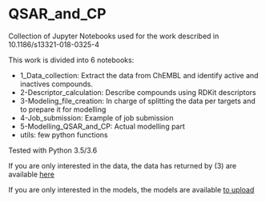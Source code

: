 # QSAR_and_CP
Collection of Jupyter Notebooks used for the work described in 10.1186/s13321-018-0325-4

This work is divided into 6 notebooks:
- 1_Data_collection: Extract the data from ChEMBL and identify active and inactives compounds.
- 2-Descriptor_calculation: Describe compounds using RDKit descriptors
- 3-Modeling_file_creation: In charge of splitting the data per targets and to prepare it for modelling
- 4-Job_submission: Example of job submission
- 5-Modelling_QSAR_and_CP: Actual modelling part
- utils: few python functions

Tested with Python 3.5/3.6

If you are only interested in the data, the data has returned by (3) are available [here](http://ftp.ebi.ac.uk/pub/databases/chembl/qsar_vs_cp_modelling_data/)

If you are only interested in the models, the models are available [to upload]()
